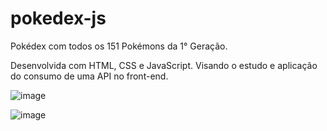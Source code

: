 # pokedex-js
Pokédex com todos os 151 Pokémons da 1° Geração.

Desenvolvida com HTML, CSS e JavaScript.
Visando o estudo e aplicação do consumo de uma API no front-end.

![image](https://user-images.githubusercontent.com/97813836/189790039-0da32ec5-b65c-4eac-9079-7a91dfd1ec6d.png)

![image](https://user-images.githubusercontent.com/97813836/189790166-7830dde5-b330-4b8c-a9d4-671e05e95a60.png)

